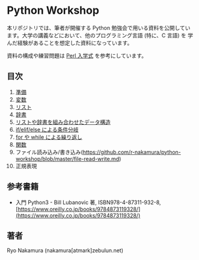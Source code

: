# Python Workshop

本リポジトリでは、筆者が開催する Python 勉強会で用いる資料を公開してい
ます。大学の講義などにおいて、他のプログラミング言語 (特に、C 言語) を
学んだ経験があることを想定した資料になっています。

資料の構成や練習問題は [Perl 入学式](https://www.perl-entrance.org/)
を参考にしています。

## 目次

1. [準備](https://github.com/r-nakamura/python-workshop/blob/master/preliminary.md)
2. [変数](https://github.com/r-nakamura/python-workshop/blob/master/variable.md)
3. [リスト](https://github.com/r-nakamura/python-workshop/blob/master/list.md)
4. [辞書](https://github.com/r-nakamura/python-workshop/blob/master/dict.md)
5. [リストや辞書を組み合わせたデータ構造](https://github.com/r-nakamura/python-workshop/blob/master/list-dict.md)
6. [if/elif/else による条件分岐](https://github.com/r-nakamura/python-workshop/blob/master/if-elif-else.md)
7. [for や while による繰り返し](https://github.com/r-nakamura/python-workshop/blob/master/for-while.md)
8. [関数](https://github.com/r-nakamura/python-workshop/blob/master/function.md)
9. ファイル読み込み/書き込み(https://github.com/r-nakamura/python-workshop/blob/master/file-read-write.md)
10. 正規表現

## 参考書籍

* 入門 Python3 - Bill Lubanovic 著, ISBN978-4-87311-932-8, [https://www.oreilly.co.jp/books/9784873119328/](https://www.oreilly.co.jp/books/9784873119328/)

## 著者

Ryo Nakamura (nakamura[atmark]zebulun.net)
